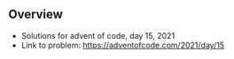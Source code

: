 ## Overview 
   * Solutions for advent of code, day 15, 2021
   * Link to problem: https://adventofcode.com/2021/day/15
